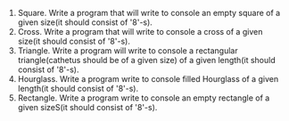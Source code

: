 1. Square. Write a program that will write to console an empty square of a given size(it should consist of '8'-s).
2. Cross. Write a program that will write to console a cross of a given size(it should consist of '8'-s).
3. Triangle. Write a program will write to console a rectangular triangle(cathetus should be of a given size) of a given length(it should consist of '8'-s).
4. Hourglass. Write a program write to console filled Hourglass of a given length(it should consist of '8'-s).
5. Rectangle. Write a program write to console an empty rectangle of a given sizeS(it should consist of '8'-s).